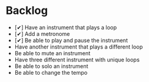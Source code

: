 # Backlog

* [✔] Have an instrument that plays a loop
* [✔] Add a metronome
* [✔] Be able to play and pause the instrument
* Have another instrument that plays a different loop
* Be able to mute an instrument
* Have three different instrument with unique loops
* Be able to solo an instrument
* Be able to change the tempo
